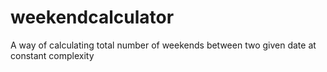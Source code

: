 # weekendcalculator
A way of calculating total number of weekends between two given date at constant complexity
